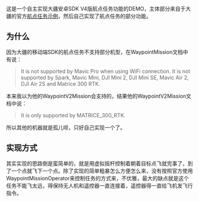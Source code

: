 这是一个自主实现大疆安卓SDK V4版航点任务功能的DEMO，主体部分来自于大疆的官方[航点任务示例](https://github.com/DJI-Mobile-SDK-Tutorials/Android-GSDemo-Gaode-Map)，然后自己实现了航点任务的部分功能。


## 为什么

因为大疆的移动端SDK的航点任务不支持部分机型，在WaypointMission文档中有说：

> It is not supported by Mavic Pro when using WiFi connection. It is not supported by Spark, Mavic Mini, DJI Mini 2, DJI Mini SE, Mavic Air 2, DJI Air 2S and Matrice 300 RTK.

本来我以为他的WaypointV2Mission会支持的，结果他的WaypointV2Mission文档中说：

> It is only supported by MATRICE_300_RTK.

所以其他的机器就是孤儿呗，只好自己实现一个了。

## 实现方式

其实实现的思路倒是蛮简单的，就是用虚拟摇杆控制着朝着目标点飞就完事了，到了一个点就飞下一个点。除了实现的简单粗暴怎么方便怎么来，没有按照官方使用WaypointMissionOperator来控制任务的方式来，不优雅，最大的缺点就是这个任务不能飞太远，得保持无人机和遥控器一直连接着，遥控器得一直给飞机发飞行指令。